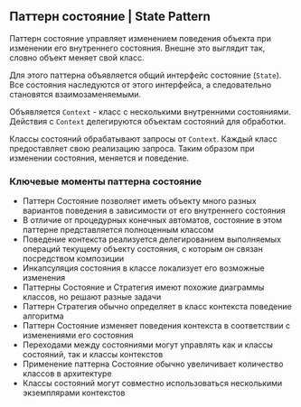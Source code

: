 ## Паттерн состояние | State Pattern

Паттерн состояние управляет изменением поведения объекта при изменении его внутреннего состояния.
Внешне это выглядит так, словно объект меняет свой класс.

Для этого паттерна объявляется общий интерфейс состояние (`State`).
Все состояния наследуются от этого интерфейса, а следовательно становятся взаимозаменяемыми.

Объявляется `Context` - класс с несколькими внутренними состояниями.
Действия c `Context` делегируются объектам состояний для обработки.

Классы состояний обрабатывают запросы от `Context`.
Каждый класс предоставляет свою реализацию запроса.
Таким образом при изменении состояния, меняется и поведение.

### Ключевые моменты паттерна состояние

- Паттерн Состояние позволяет иметь объекту много разных вариантов поведения в зависимости от его внутреннего состояния
- В отличие от процедурных конечных автоматов, состояние в этом паттерне представляется полноценным классом
- Поведение контекста реализуется делегированием выполняемых операций текущему объекту состояния, с которым он связан посредством композиции
- Инкапсуляция состояния в классе локализует его возможные изменения
- Паттерны Состояние и Стратегия имеют похожие диаграммы классов, но решают разные задачи
- Паттерн Стратегия обычно определяет в класс контекста поведение алгоритма
- Паттерн Состояние изменяет поведения контекста в соответствии с изменениями его состояния
- Переходами между состояниями могут управлять как и классы состояний, так и классы контекстов
- Применение паттерна Состояние обычно увеличивает количество классов в архитектуре
- Классы состояний могут совместно использоваться несколькими экземплярами контекстов